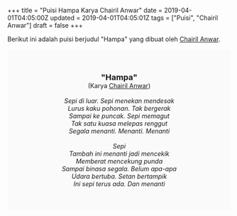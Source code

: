 +++
title = "Puisi Hampa Karya Chairil Anwar"
date = 2019-04-01T04:05:00Z
updated = 2019-04-01T04:05:01Z
tags = ["Puisi", "Chairil Anwar"]
draft = false
+++

<div dir="ltr" style="text-align: left;" trbidi="on"><div dir="ltr" style="text-align: left;" trbidi="on"><div style="text-align: justify;">Berikut ini adalah puisi berjudul "Hampa" yang dibuat oleh <a href="https://ensiklopedia.kemdikbud.go.id/sastra/artikel/Chairil_Anwar" target="_blank">Chairil Anwar</a>. </div><br /><div style="background: #FAFAFA; font-size: 14px; height: auto; margin: 0 auto; padding: 50px; text-align: center; width: auto;"><span style="font-size: 18px;"><b>"Hampa"</b></span><br />(Karya <a href="https://www.sekata.web.id/tags/chairil-anwar" target="_blank">Chairil Anwar</a>) <br /><br /><i>Sepi di luar. Sepi menekan mendesak<br />Lurus kaku pohonan. Tak bergerak<br />Sampai ke puncak. Sepi memagut<br />Tak satu kuasa melepas renggut<br />Segala menanti. Menanti. Menanti<br /><br />Sepi<br />Tambah ini menanti jadi mencekik<br />Memberat mencekung punda<br />Sampai binasa segala. Belum apa-apa<br />Udara bertuba. Setan bertampik<br />Ini sepi terus ada. Dan menanti</i></div></div></div>
